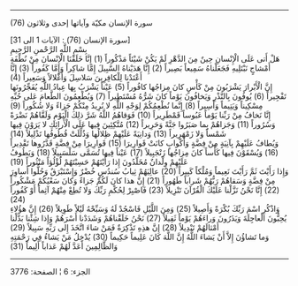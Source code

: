 ------------------------------------------------------------------------

(76) سورة الإنسان مكيّة وآياتها إحدى وثلاثون  
  
\[سورة الإنسان (76) : الآيات 1 الى 31\]  
بِسْمِ اللَّهِ الرَّحْمنِ الرَّحِيمِ  
هَلْ أَتى عَلَى الْإِنْسانِ حِينٌ مِنَ الدَّهْرِ لَمْ يَكُنْ شَيْئاً مَذْكُوراً (1) إِنَّا خَلَقْنَا الْإِنْسانَ
مِنْ نُطْفَةٍ أَمْشاجٍ نَبْتَلِيهِ فَجَعَلْناهُ سَمِيعاً بَصِيراً (2) إِنَّا هَدَيْناهُ السَّبِيلَ إِمَّا شاكِراً
وَإِمَّا كَفُوراً (3) إِنَّا أَعْتَدْنا لِلْكافِرِينَ سَلاسِلَ وَأَغْلالاً وَسَعِيراً (4)  
إِنَّ الْأَبْرارَ يَشْرَبُونَ مِنْ كَأْسٍ كانَ مِزاجُها كافُوراً (5) عَيْناً يَشْرَبُ بِها عِبادُ اللَّهِ
يُفَجِّرُونَها تَفْجِيراً (6) يُوفُونَ بِالنَّذْرِ وَيَخافُونَ يَوْماً كانَ شَرُّهُ مُسْتَطِيراً (7)
وَيُطْعِمُونَ الطَّعامَ عَلى حُبِّهِ مِسْكِيناً وَيَتِيماً وَأَسِيراً (8) إِنَّما نُطْعِمُكُمْ لِوَجْهِ اللَّهِ لا
نُرِيدُ مِنْكُمْ جَزاءً وَلا شُكُوراً (9)  
إِنَّا نَخافُ مِنْ رَبِّنا يَوْماً عَبُوساً قَمْطَرِيراً (10) فَوَقاهُمُ اللَّهُ شَرَّ ذلِكَ الْيَوْمِ وَلَقَّاهُمْ
نَضْرَةً وَسُرُوراً (11) وَجَزاهُمْ بِما صَبَرُوا جَنَّةً وَحَرِيراً (12) مُتَّكِئِينَ فِيها عَلَى
الْأَرائِكِ لا يَرَوْنَ فِيها شَمْساً وَلا زَمْهَرِيراً (13) وَدانِيَةً عَلَيْهِمْ ظِلالُها وَذُلِّلَتْ
قُطُوفُها تَذْلِيلاً (14)  
وَيُطافُ عَلَيْهِمْ بِآنِيَةٍ مِنْ فِضَّةٍ وَأَكْوابٍ كانَتْ قَوارِيرَا (15) قَوارِيرَا مِنْ فِضَّةٍ قَدَّرُوها
تَقْدِيراً (16) وَيُسْقَوْنَ فِيها كَأْساً كانَ مِزاجُها زَنْجَبِيلاً (17) عَيْناً فِيها تُسَمَّى
سَلْسَبِيلاً (18) وَيَطُوفُ عَلَيْهِمْ وِلْدانٌ مُخَلَّدُونَ إِذا رَأَيْتَهُمْ حَسِبْتَهُمْ لُؤْلُؤاً مَنْثُوراً
(19)  
وَإِذا رَأَيْتَ ثَمَّ رَأَيْتَ نَعِيماً وَمُلْكاً كَبِيراً (20) عالِيَهُمْ ثِيابُ سُندُسٍ خُضْرٌ وَإِسْتَبْرَقٌ
وَحُلُّوا أَساوِرَ مِنْ فِضَّةٍ وَسَقاهُمْ رَبُّهُمْ شَراباً طَهُوراً (21) إِنَّ هذا كانَ لَكُمْ جَزاءً وَكانَ
سَعْيُكُمْ مَشْكُوراً (22) إِنَّا نَحْنُ نَزَّلْنا عَلَيْكَ الْقُرْآنَ تَنْزِيلاً (23) فَاصْبِرْ لِحُكْمِ رَبِّكَ
وَلا تُطِعْ مِنْهُمْ آثِماً أَوْ كَفُوراً (24)  
وَاذْكُرِ اسْمَ رَبِّكَ بُكْرَةً وَأَصِيلاً (25) وَمِنَ اللَّيْلِ فَاسْجُدْ لَهُ وَسَبِّحْهُ لَيْلاً طَوِيلاً (26)
إِنَّ هؤُلاءِ يُحِبُّونَ الْعاجِلَةَ وَيَذَرُونَ وَراءَهُمْ يَوْماً ثَقِيلاً (27) نَحْنُ خَلَقْناهُمْ وَشَدَدْنا
أَسْرَهُمْ وَإِذا شِئْنا بَدَّلْنا أَمْثالَهُمْ تَبْدِيلاً (28) إِنَّ هذِهِ تَذْكِرَةٌ فَمَنْ شاءَ اتَّخَذَ إِلى
رَبِّهِ سَبِيلاً (29)  
وَما تَشاؤُنَ إِلاَّ أَنْ يَشاءَ اللَّهُ إِنَّ اللَّهَ كانَ عَلِيماً حَكِيماً (30) يُدْخِلُ مَنْ يَشاءُ فِي
رَحْمَتِهِ وَالظَّالِمِينَ أَعَدَّ لَهُمْ عَذاباً أَلِيماً (31)

------------------------------------------------------------------------

الجزء: 6 ¦ الصفحة: 3776

